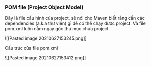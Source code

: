 ### POM file (Project Object Model)
Đây là file cấu hình của project, sẽ nói cho Maven biết rằng cần các dependencies (a.k.a thư viện) gì để có thể chạy được project. Và file pom.xml luôn nằm ngay gốc thư mục chứa project

![[Pasted image 20210627153245.png]]

Cấu trúc của file pom.xml

![[Pasted image 20210627153412.png]]